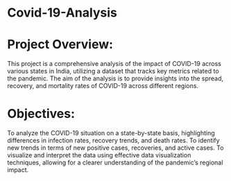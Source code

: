 # Covid-19-Analysis
# Project Overview:
This project is a comprehensive analysis of the impact of COVID-19 across various states in India, utilizing a dataset that tracks key metrics related to the pandemic. The aim of the analysis is to provide insights into the spread, recovery, and mortality rates of COVID-19 across different regions.

# Objectives:
To analyze the COVID-19 situation on a state-by-state basis, highlighting differences in infection rates, recovery trends, and death rates.
To identify new trends in terms of new positive cases, recoveries, and active cases.
To visualize and interpret the data using effective data visualization techniques, allowing for a clearer understanding of the pandemic’s regional impact.
